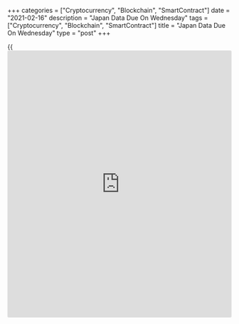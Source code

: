 +++
categories = ["Cryptocurrency", "Blockchain", "SmartContract"]
date = "2021-02-16"
description = "Japan Data Due On Wednesday"
tags = ["Cryptocurrency", "Blockchain", "SmartContract"]
title = "Japan Data Due On Wednesday"
type = "post"
+++

{{<iframe id="large-banner" src="https://www.bounty.group/#slide=23.0" width="100%" height="600" scrolling="no" style="border: 0px solid rgb(216, 221, 230); border-radius: 3px;">}}

Japan is on Wednesday scheduled to release data for December core
machine orders and January trade figures, highlighting a modest day for
Asia-Pacific economic activity.

Machine orders are expected to sink 6.2 percent on month and 3.0 percent
on year after rising 1.5 percent on month and falling 11.3 percent on
year in November.

Imports are tipped to fall 6.0 percent on year after dropping 11.3
percent in December. Exports are called higher by an annual 6.6 percent
after rising 2.0 percent in the previous month. The trade deficit is
pegged at 600 billion yen following the 751 billion yen surplus a month
earlier.

Australia will see January results for the leading economic index from
Westpac; in December, the index rose 0.1 percent on month.

Singapore will release January figures for non-oil domestic exports,
with forecasts suggesting an increase of 2.0 percent on month and 5.4
percent on year. That follows the 6. Percent monthly increase and the
6.8 percent yearly gain in December - when the trade surplus was SGD6.20
billion.

Finally, the [markets][1] in China remain closed for the Lunar New Year
and will re-open on Thursday.

For comments and feedback [contact](https://www.playgroundfx.com/contact/): editorial@rtt[news](https://www.letsplayfx.com/blog/forex-news-website/).com

[Economic News][2]

 **What parts of the world are seeing the best (and worst) economic
performances lately? Click[here][3] to check out our [Econ Scorecard][3]
and find out! See up-to-the-moment [ranking](https://www.playgroundfx.com/blog/crypto-exchange-ranking/)s for the best and worst
performers in [GDP][4], [unemployment rate][5], [inflation][6] and much
more.**

   1. www.rtt[news](https://www.letsplayfx.com/blog/forex-news-website/).com/Content/Markets.aspx
   2. www.rtt[news](https://www.letsplayfx.com/blog/forex-news-website/).com/Content/EconomicNews.aspx
   3. www.rtt[news](https://www.letsplayfx.com/blog/forex-news-website/).com/economic-scorecard/world-rank/PPI/highest-performance.aspx
   4. www.rtt[news](https://www.letsplayfx.com/blog/forex-news-website/).com/economic-scorecard/world-rank/GDP/highest-performance.aspx
   5. www.rtt[news](https://www.letsplayfx.com/blog/forex-news-website/).com/economic-scorecard/world-rank/unemployment-rate/lowest-performance.aspx
   6. www.rtt[news](https://www.letsplayfx.com/blog/forex-news-website/).com/economic-scorecard/world-rank/CPI/highest-performance.aspx
